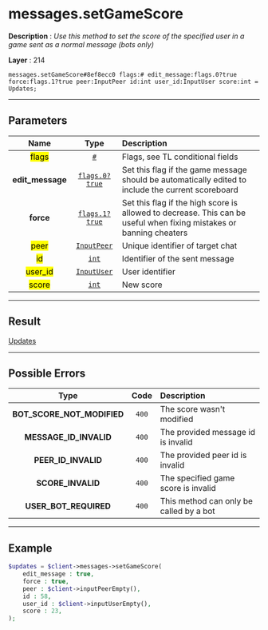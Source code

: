 # messages.setGameScore

**Description** : *Use this method to set the score of the specified user in a game sent as a normal message \(bots only\)*

**Layer** : 214

```tl
messages.setGameScore#8ef8ecc0 flags:# edit_message:flags.0?true force:flags.1?true peer:InputPeer id:int user_id:InputUser score:int = Updates;
```

---

## Parameters

| Name | Type | Description |
| :---: | :---: | :--- |
| <mark>flags</mark> | [`#`](type/#) | Flags, see TL conditional fields |
| **edit_message** | [`flags.0?true`](type/true) | Set this flag if the game message should be automatically edited to include the current scoreboard |
| **force** | [`flags.1?true`](type/true) | Set this flag if the high score is allowed to decrease. This can be useful when fixing mistakes or banning cheaters |
| <mark>peer</mark> | [`InputPeer`](type/InputPeer) | Unique identifier of target chat |
| <mark>id</mark> | [`int`](type/int) | Identifier of the sent message |
| <mark>user_id</mark> | [`InputUser`](type/InputUser) | User identifier |
| <mark>score</mark> | [`int`](type/int) | New score |

---

## Result

[Updates](type/Updates)

---

## Possible Errors

| Type | Code | Description |
| :---: | :---: | :--- |
| **BOT_SCORE_NOT_MODIFIED** | `400` | The score wasn't modified |
| **MESSAGE_ID_INVALID** | `400` | The provided message id is invalid |
| **PEER_ID_INVALID** | `400` | The provided peer id is invalid |
| **SCORE_INVALID** | `400` | The specified game score is invalid |
| **USER_BOT_REQUIRED** | `400` | This method can only be called by a bot |

---

## Example

```php
$updates = $client->messages->setGameScore(
	edit_message : true,
	force : true,
	peer : $client->inputPeerEmpty(),
	id : 58,
	user_id : $client->inputUserEmpty(),
	score : 23,
);
```